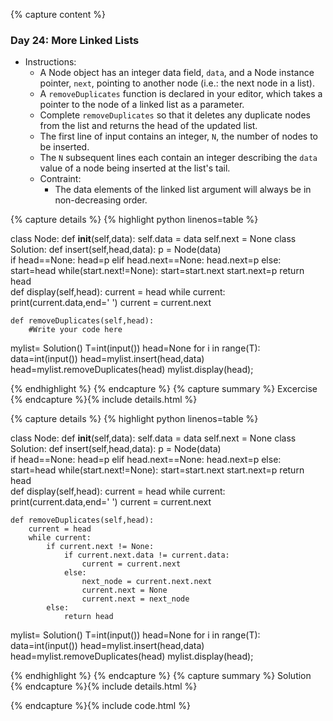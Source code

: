 {% capture content %}
### Day 24: More Linked Lists 
- Instructions:
    - A Node object has an integer data field, `data`, and a Node instance pointer, `next`, pointing to another node (i.e.: the next node in a list). 
    - A `removeDuplicates` function is declared in your editor, which takes a pointer to the  node of a linked list as a parameter. 
    - Complete `removeDuplicates` so that it deletes any duplicate nodes from the list and returns the head of the updated list. 
    - The first line of input contains an integer, `N`, the number of nodes to be inserted. 
    - The `N` subsequent lines each contain an integer describing the `data` value of a node being inserted at the list's tail. 
    - Contraint: 
        - The data elements of the linked list argument will always be in non-decreasing order. 

{% capture details %}
{% highlight python linenos=table %}

class Node:
    def __init__(self,data):
        self.data = data
        self.next = None 
class Solution: 
    def insert(self,head,data):
            p = Node(data)           
            if head==None:
                head=p
            elif head.next==None:
                head.next=p
            else:
                start=head
                while(start.next!=None):
                    start=start.next
                start.next=p
            return head  
    def display(self,head):
        current = head
        while current:
            print(current.data,end=' ')
            current = current.next

    def removeDuplicates(self,head):
        #Write your code here

mylist= Solution()
T=int(input())
head=None
for i in range(T):
    data=int(input())
    head=mylist.insert(head,data)    
head=mylist.removeDuplicates(head)
mylist.display(head); 

{% endhighlight %}
{% endcapture %}
{% capture summary %} 
Excercise
{% endcapture %}{% include details.html %}

{% capture details %}
{% highlight python linenos=table %}

class Node:
    def __init__(self,data):
        self.data = data
        self.next = None 
class Solution: 
    def insert(self,head,data):
            p = Node(data)           
            if head==None:
                head=p
            elif head.next==None:
                head.next=p
            else:
                start=head
                while(start.next!=None):
                    start=start.next
                start.next=p
            return head  
    def display(self,head):
        current = head
        while current:
            print(current.data,end=' ')
            current = current.next

    def removeDuplicates(self,head):
        current = head
        while current:
            if current.next != None:
                if current.next.data != current.data:
                    current = current.next
                else:
                    next_node = current.next.next
                    current.next = None
                    current.next = next_node
            else:
                return head
            
mylist= Solution()
T=int(input())
head=None
for i in range(T):
    data=int(input())
    head=mylist.insert(head,data)    
head=mylist.removeDuplicates(head)
mylist.display(head); 

{% endhighlight %}
{% endcapture %}
{% capture summary %} 
Solution
{% endcapture %}{% include details.html %}

{% endcapture %}{% include code.html %}